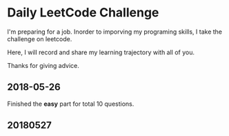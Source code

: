 # Daily LeetCode Challenge

I'm preparing for a job. Inorder to imporving my programing skills, I take the challenge on leetcode.

Here, I will record and share my learning trajectory with all of you.

Thanks for giving advice. 

## 2018-05-26

Finished the **easy** part for total  10 questions.

## 20180527

